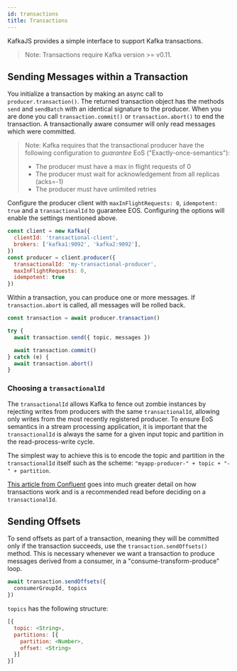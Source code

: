 ```yaml
---
id: transactions
title: Transactions
---
```


KafkaJS provides a simple interface to support Kafka transactions.

> Note: Transactions require Kafka version >= v0.11.

## <a name="transaction-messages"></a> Sending Messages within a Transaction

You initialize a transaction by making an async call to `producer.transaction()`. The returned transaction object has the methods `send` and `sendBatch` with an identical signature to the producer. When you are done you call `transaction.commit()` or `transaction.abort()` to end the transaction. A transactionally aware consumer will only read messages which were committed.

> Note: Kafka requires that the transactional producer have the following configuration to _guarantee_ EoS ("Exactly-once-semantics"):
>
> - The producer must have a max in flight requests of 0
> - The producer must wait for acknowledgement from all replicas (acks=-1)
> - The producer must have unlimited retries

Configure the producer client with `maxInFlightRequests: 0`, `idempotent: true` and a `transactionalId` to guarantee EOS. Configuring the options will enable the settings mentioned above.

```javascript
const client = new Kafka({
  clientId: 'transactional-client',
  brokers: ['kafka1:9092', 'kafka2:9092'],
})
const producer = client.producer({
  transactionalId: 'my-transactional-producer',
  maxInFlightRequests: 0,
  idempotent: true
})
```

Within a transaction, you can produce one or more messages. If `transaction.abort` is called, all messages will be rolled back.

```javascript
const transaction = await producer.transaction()

try {
  await transaction.send({ topic, messages })

  await transaction.commit()
} catch (e) {
  await transaction.abort()
}
```

### Choosing a `transactionalId`

The `transactionalId` allows Kafka to fence out zombie instances by rejecting writes from producers with the same `transactionalId`, allowing only writes from the most recently registered producer. To ensure EoS semantics in a stream processing application, it is important that the `transactionalId` is always the same for a given input topic and partition in the read-process-write cycle.

The simplest way to achieve this is to encode the topic and partition in the `transactionalId` itself such as the scheme: `"myapp-producer-" + topic + "-" + partition`.

[This article from Confluent](https://www.confluent.io/blog/transactions-apache-kafka/) goes into much greater detail on how transactions work and is a recommended read before deciding on a `transactionalId`.

## <a name="offsets"></a> Sending Offsets

To send offsets as part of a transaction, meaning they will be committed only if the transaction succeeds, use the `transaction.sendOffsets()` method. This is necessary whenever we want a transaction to produce messages derived from a consumer, in a "consume-transform-produce" loop.

```javascript
await transaction.sendOffsets({
  consumerGroupId, topics
})
```

`topics` has the following structure:

```javascript
[{
  topic: <String>,
  partitions: [{
    partition: <Number>,
    offset: <String>
  }]
}]
```
